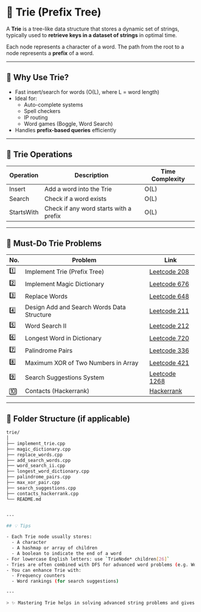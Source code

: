 # 🔡 Trie (Prefix Tree)

A **Trie** is a tree-like data structure that stores a dynamic set of strings, typically used to **retrieve keys in a dataset of strings** in optimal time.

Each node represents a character of a word. The path from the root to a node represents a **prefix** of a word.

---

## 🧠 Why Use Trie?

- Fast insert/search for words (O(L), where L = word length)
- Ideal for:
  - Auto-complete systems
  - Spell checkers
  - IP routing
  - Word games (Boggle, Word Search)
- Handles **prefix-based queries** efficiently

---

## 🧩 Trie Operations

| Operation | Description | Time Complexity |
|----------|-------------|-----------------|
| Insert    | Add a word into the Trie | O(L) |
| Search    | Check if a word exists   | O(L) |
| StartsWith| Check if any word starts with a prefix | O(L) |

---

## 🔗 Must-Do Trie Problems

| No. | Problem | Link |
|-----|---------|------|
| 1️⃣ | Implement Trie (Prefix Tree) | [Leetcode 208](https://leetcode.com/problems/implement-trie-prefix-tree/) |
| 2️⃣ | Implement Magic Dictionary | [Leetcode 676](https://leetcode.com/problems/implement-magic-dictionary/) |
| 3️⃣ | Replace Words | [Leetcode 648](https://leetcode.com/problems/replace-words/) |
| 4️⃣ | Design Add and Search Words Data Structure | [Leetcode 211](https://leetcode.com/problems/design-add-and-search-words-data-structure/) |
| 5️⃣ | Word Search II | [Leetcode 212](https://leetcode.com/problems/word-search-ii/) |
| 6️⃣ | Longest Word in Dictionary | [Leetcode 720](https://leetcode.com/problems/longest-word-in-dictionary/) |
| 7️⃣ | Palindrome Pairs | [Leetcode 336](https://leetcode.com/problems/palindrome-pairs/) |
| 8️⃣ | Maximum XOR of Two Numbers in Array | [Leetcode 421](https://leetcode.com/problems/maximum-xor-of-two-numbers-in-an-array/) |
| 9️⃣ | Search Suggestions System | [Leetcode 1268](https://leetcode.com/problems/search-suggestions-system/) |
| 🔟 | Contacts (Hackerrank) | [Hackerrank](https://www.hackerrank.com/challenges/contacts/problem) |

---

## 📁 Folder Structure (if applicable)

```bash
trie/
│
├── implement_trie.cpp
├── magic_dictionary.cpp
├── replace_words.cpp
├── add_search_words.cpp
├── word_search_ii.cpp
├── longest_word_dictionary.cpp
├── palindrome_pairs.cpp
├── max_xor_pair.cpp
├── search_suggestions.cpp
├── contacts_hackerrank.cpp
└── README.md


---

## 💡 Tips

- Each Trie node usually stores:
  - A character
  - A hashmap or array of children
  - A boolean to indicate the end of a word
- For lowercase English letters: use `TrieNode* children[26]`
- Tries are often combined with DFS for advanced word problems (e.g. Word Search II)
- You can enhance Trie with:
  - Frequency counters
  - Word rankings (for search suggestions)

---

> ✨ Mastering Trie helps in solving advanced string problems and gives an edge in system design and competitive programming.
